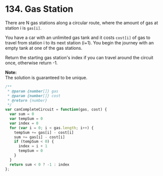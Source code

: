 # 134. Gas Station

There are N gas stations along a circular route, where the amount of gas at station i is `gas[i]`.

You have a car with an unlimited gas tank and it costs `cost[i]` of gas to travel from station i to its next station (i+1). You begin the journey with an empty tank at one of the gas stations.

Return the starting gas station's index if you can travel around the circuit once, otherwise return -1.

**Note:**  
The solution is guaranteed to be unique.

```javascript
/**
 * @param {number[]} gas
 * @param {number[]} cost
 * @return {number}
 */
var canCompleteCircuit = function(gas, cost) {
  var sum = 0
  var tempSum = 0
  var index = 0
  for (var i = 0; i < gas.length; i++) {
    tempSum += gas[i] - cost[i]
    sum += gas[i] - cost[i]
    if (tempSum < 0) {
      index = i + 1
      tempSum = 0
    }
  }
  return sum < 0 ? -1 : index
};
```
